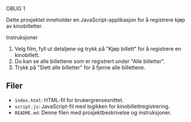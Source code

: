 OBLIG 1

Dette prosjektet inneholder en JavaScript-applikasjon for å registrere kjøp av kinobilletter.

Instruksjoner


1. Velg film, fyll ut detaljene og trykk på "Kjøp billett" for å registrere en kinobillett.
2. Du kan se alle billettene som er registrert under "Alle billetter".
3. Trykk på "Slett alle billetter" for å fjerne alle billettene.

## Filer

- `index.html`: HTML-fil for brukergrensesnittet.
- `script.js`: JavaScript-fil med logikken for kinobillettregistrering.
- `README.md`: Denne filen med prosjektbeskrivelse og instruksjoner.
